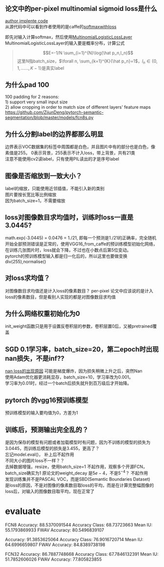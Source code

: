 ## 论文中的per-pixel multinomial sigmoid loss是什么
[author implente code](https://github.com/shelhamer/fcn.berkeleyvision.org/blob/a581e48846b81f880e165b98c8d89897586fef2e/siftflow-fcn32s/net.py)    
从源代码中可以看到作者使用的是caffe的[softmaxwithloss](http://caffe.berkeleyvision.org/tutorial/layers/softmaxwithloss.html)

即先对输入计算softmax，然后使用[MultinomialLogisticLossLayer](http://caffe.berkeleyvision.org/doxygen/classcaffe_1_1MultinomialLogisticLossLayer.html#details)  
MultinomialLogisticLossLayer的输入要是概率分布，计算公式
> $$E=-1/N \sum_{i=1}^{N}\log(\hat p_n,l_n)$$
这里$N$指batch_size，$\forall n, \sum_{k=1}^{K}{\hat p_n}=1$，$l_n\in\{0,1,……,K-1\}$是真实label

## 为什么pad 100
100 padding for 2 reasons:  
    1) support very small input size  
    2) allow cropping in order to match size of different layers' feature maps   
https://github.com/ZijunDeng/pytorch-semantic-segmentation/blob/master/models/fcn8s.py

## 为什么分割label的边界都那么明显  
边界表示VOC数据集的标签中周围都是白色，并且图片中有的部分也是白色，像素值是255。
0表示背景，255表示不计入loss，带上背景，共有$21$类  
注意不能使用cv2读label，只有使用PIL读出的才是序号label

## 图像是否缩放到一致大小？
label的缩放，只能使用近邻插值，不能引入新的类别  
图片要按长宽比等比例缩放  
因为batch_size=1，不需要缩放

## loss对图像数目求均值时，训练时loss一直是3.0445?
math.exp(-3.0445) = 0.0476 = 1./21, 即每一个预测是1./21的正确率，完全随机    
开始全部预测错误是正常的，使用VGG16_from_caffe的预训练模型初始化网络，在训练几张图片时，loss就会下降，不过也在小数点后第5位变动。  
pytorch的预训练模型输入都是归一化后的，所以这里也要做变换div(255),normalise()

## 对loss求均值？
对图像数目求均值还是计入loss的像素数目？
per-pixel 论文中应该说的是计入loss的像素数目，但是看别人实现的都是对图像数目求均值

## 为什么网络权重初始化为0
init_weight函数只是用于设置反卷积层的参数，卷积层置0后，又被pretrained覆盖

## SGD 0.1学习率，batch_size=20，第二epoch时出现nan损失，不是inf??
[nan loss的出现原因](http://www.jianshu.com/p/9018d08773e6)
可能是梯度爆炸，因为损失稍微上升之后，突然Nan   
使用Adam优化器更消耗显存，batch_size=10，学习率改为0.001。  
学习率为0.01时，经过一个batch后损失就升到百万级后才开始降。

## pytorch 的vgg16预训练模型
预训练模型的输入要均值为0，方差为1

## 训练后，预测输出完全乱的？
是因为保存的模型有问题或者加载模型时有问题，因为不训练的模型的损失为3.0445，而训练后模型的损失是3.455，更高了？   
忘记model.eval()， 补上后不起作用   
不同大小的图片loss不一样？？  
去掉数据增强，resize，使用batch_size=1  不起作用，观察多个开源FCN，batch_size确实为1
原论文的weight_decay 是$5e-4$，不是$5^{-4}$？  不起作用  
发现训练集并不是PASCAL VOC，而是SBD(Semantic Boundaries Dataset)     
是loss的原因，不是对图像的像素数目取loss的平均，而是在计算完整幅图像的loss后，对输入的图像数目取平均，现在正常了


# evaluate
FCN8
Accuracy: 88.5370091544
Accuracy Class: 68.73723663
Mean IU: 55.1793869933
FWAV Accuracy: 80.5496839107

Accuracy: 91.3853625064
Accuracy Class: 76.9016720714
Mean IU: 64.6996659807
FWAV Accuracy: 84.8389738198


FCN32
Accuracy: 86.7887748668
Accuracy Class: 67.7846132391
Mean IU: 51.7852606026
FWAV Accuracy: 77.805823855
